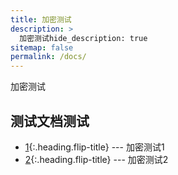 ```yaml
---
title: 加密测试
description: >
  加密测试hide_description: true
sitemap: false
permalink: /docs/
---
```


加密测试

## 测试文档测试

* [1]{:.heading.flip-title} --- 加密测试1
* [2]{:.heading.flip-title} --- 加密测试2

[1]: encrypt.md
[2]: encrypt-1.md
